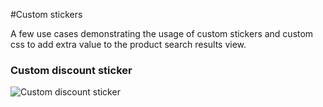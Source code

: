 #Custom stickers

A few use cases demonstrating the usage of custom stickers and custom css to add extra value to the product search results view.

### Custom discount sticker

![Custom discount sticker](https://raw.githubusercontent.com/findify/documentation/master/merchant-js-api/use-cases/images/sticker.png)
